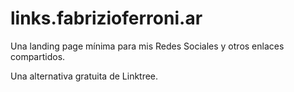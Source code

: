 # links.fabrizioferroni.ar

Una landing page mínima para mis Redes Sociales y otros enlaces compartidos.

Una alternativa gratuita de Linktree.
